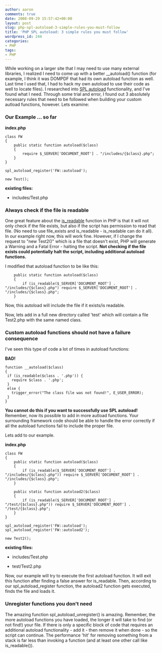 ```yaml
---
author: aaron
comments: true
date: 2008-09-29 15:57:42+00:00
layout: post
slug: php-spl-autoload-3-simple-rules-you-must-follow
title: 'PHP SPL autoload: 3 simple rules you must follow'
wordpress_id: 244
categories:
- PHP
tags:
- PHP
---
```


While working on a larger site that I may need to use many external libraries, I realized I need to come up with a better __autoload() function (for example, I think it was DOMPDF that had its own autoload function as well.  Last time I used that, I had to hack my own autoload to use their code as well to locate files).  I researched into [SPL autoload](http://us2.php.net/manual/en/function.spl-autoload-register.php) functionality, and I've found what I need.  Through some trial and error, I found out 3 absolutely necessary rules that need to be followed when building your custom autload functions, however.  Lets examine:

<!-- more -->


### Our Example ... so far



**index.php**

    
    
    class FW
    {
        public static function autoload($class)
        {
            require $_SERVER['DOCUMENT_ROOT'] . "/includes/{$class}.php";
        }
    }
    
    spl_autoload_register('FW::autoload');
    
    new Test();
    



**existing files:**




  * includes/Test.php





### Always check if the file is readable


One great feature about the [is_readable](http://us3.php.net/is_readable) function in PHP is that it will not only check if the file exists, but also if the script has permission to read that file.  (No need to use file_exists and is_readable - is_readable can do it all).  In our example right now, this will work fine.  However, if I change the request to "new Test2()" which is a file that doesn't exist, PHP will generate a Warning and a Fatal Error - halting the script.  **Not checking if the file exists could potentially halt the script, including additional autoload functions.**

I modified that autoload function to be like this:

    
    
        public static function autoload($class)
        {
            if (is_readable($_SERVER['DOCUMENT_ROOT'] . "/includes/{$class}.php") require $_SERVER['DOCUMENT_ROOT'] . "/includes/{$class}.php";
        }
    



Now, this autoload will include the file if it exists/is readable.

Now, lets add in a full new directory called 'test' which will contain a file Test2.php with the same named class.



### Custom autoload functions should not have a failure consequence



I've seen this type of code a lot of times in autoload functions:

**BAD!**

    
    
    function __autoload($class)
    {
     if (is_readable($class . '.php')) {
       require $class . '.php';
     }
     else {
       trigger_error("The class file was not found!", E_USER_ERROR);
     }
    }
    



**You cannot do this if you want to successfully use SPL autoload!**  Remember, now its possible to add in more autload functions.  Your surrounding framework code should be able to handle the error correctly if all the autoload functions fail to include the proper file.

Lets add to our example.

**index.php**

    
    
    class FW
    {
        public static function autoload($class)
        {
            if (is_readable($_SERVER['DOCUMENT_ROOT'] . "/includes/{$class}.php")) require $_SERVER['DOCUMENT_ROOT'] . "/includes/{$class}.php";
        }
    
        public static function autoload2($class)
        {
            if (is_readable($_SERVER['DOCUMENT_ROOT'] . "/test/{$class}.php")) require $_SERVER['DOCUMENT_ROOT'] . "/test/{$class}.php";
        }
    }
    
    spl_autoload_register('FW::autoload');
    spl_autoload_register('FW::autoload2');
    
    new Test2();
    



**existing files:**




  * includes/Test.php


  * test/Test2.php



Now, our example will try to execute the first autoload function.  It will exit this function after finding a false answer for is_readable.  Then, according to our spl_autoload_register function, the autoload2 function gets executed, finds the file and loads it.



### Unregister functions you don't need


The amazing function spl_autoload_unregister() is amazing.  Remember, the more autoload functions you have loaded, the longer it will take to find (or not find!) your file.  If there is only a specific block of code that requires an additional autoload functionality - add it - then remove it when done - so the script can continue.  The performance 'hit' for removing something from a stack is far less than invoking a function (and at least one other call like is_readable()).
